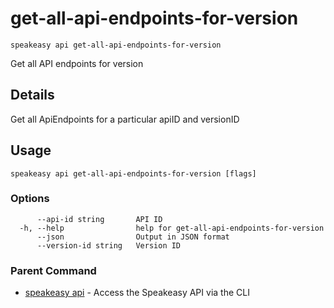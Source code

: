 # get-all-api-endpoints-for-version  
`speakeasy api get-all-api-endpoints-for-version`  


Get all API endpoints for version  

## Details

Get all ApiEndpoints for a particular apiID and versionID

## Usage

```
speakeasy api get-all-api-endpoints-for-version [flags]
```

### Options

```
      --api-id string       API ID
  -h, --help                help for get-all-api-endpoints-for-version
      --json                Output in JSON format
      --version-id string   Version ID
```

### Parent Command

* [speakeasy api](README.md)	 - Access the Speakeasy API via the CLI

